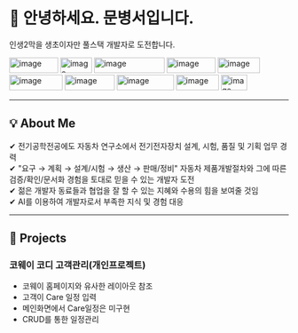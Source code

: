 
<h1> 👋 안녕하세요. 문병서입니다.</h1>

<p>인생2막을 생초이자만 풀스택 개발자로 도전합니다.</p>  
<img width="88" height="28" alt="image" src="https://github.com/user-attachments/assets/9734ec42-f43d-4202-b4ff-d438ba4149b4" />
<img width="57" height="28" alt="image" src="https://github.com/user-attachments/assets/08beaee3-6ff7-4431-bb64-faacccd644df" />
<img width="127" height="28" alt="image" src="https://github.com/user-attachments/assets/50fe9081-70f8-4ee3-a3d5-590298c324f8" />
<img width="88" height="28" alt="image" src="https://github.com/user-attachments/assets/39e4f1e0-3c92-401c-b6b6-6cff66c8888c" />
<img width="76" height="28" alt="image" src="https://github.com/user-attachments/assets/acd92fc7-6b8b-49f1-a090-73f39f5b389a" />
<img width="96" height="28" alt="image" src="https://github.com/user-attachments/assets/26b4c50a-0d9f-4a65-ab21-a6f40bf20d16" />
<img width="90" height="28" alt="image" src="https://github.com/user-attachments/assets/51239790-d38b-425a-bf63-fb53550536de" />
<img width="103" height="28" alt="image" src="https://github.com/user-attachments/assets/81657b17-7f69-4684-8b16-da219873e7e7" />
<img width="77" height="28" alt="image" src="https://github.com/user-attachments/assets/3789228f-4ba5-4b70-b6f9-c0676caa118a" />
<img width="47" height="28" alt="image" src="https://github.com/user-attachments/assets/5959e29f-b834-424a-8fb3-58f378691b0c" />



<hr>

<h2>💡 About Me</h2>
 ✔ 전기공학전공에도 자동차 연구소에서 전기전자장치 설계, 시험, 품질 및 기획 업무 경력<br>
 ✔ "요구 → 계획 → 설계/시험 → 생산 → 판매/정비" 자동차 제품개발절차와 그에 따른 검증/확인/문서화 경험을 토대로 믿을 수 있는 개발자 도전<br> 
 ✔ 젊은 개발자 동료들과 협업을 잘 할 수 있는 지혜와 수용의 힘을 보여줄 것임<br>
 ✔ AI를 이용하여 개발자로서 부족한 지식 및 경험 대응
 
<hr>

<h2>🚩 Projects</h2>
<h3>코웨이 코디 고객관리(개인프로젝트)</h3>
 <ul>
  <li>코웨이 홈페이지와 유사한 레이아웃 참조</li>
  <li>고객이 Care 일정 입력</li>
  <li>메인화면에서 Care일정은 미구현</li>
  <li>CRUD를 통한 일정관리</li>
 </ul>

<!--
**Byoungseo-Moon/Byoungseo-Moon** is a ✨ _special_ ✨ repository because its `README.md` (this file) appears on your GitHub profile.

Here are some ideas to get you started:

- 🔭 I’m currently working on ...
- 🌱 I’m currently learning ...
- 👯 I’m looking to collaborate on ...
- 🤔 I’m looking for help with ...
- 💬 Ask me about ...
- 📫 How to reach me: ...
- 😄 Pronouns: ...
- ⚡ Fun fact: ...
-->
